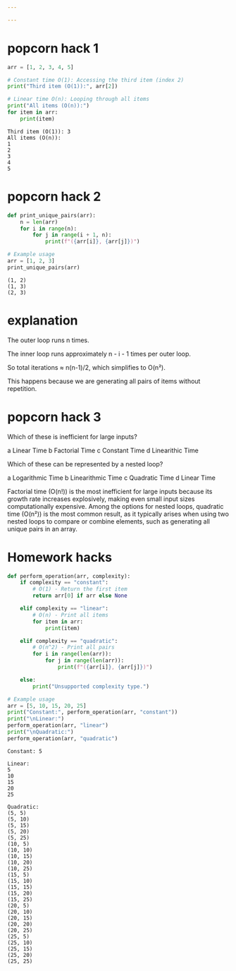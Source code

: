 ```yaml
---

---
```


# popcorn hack 1



```python
arr = [1, 2, 3, 4, 5]

# Constant time O(1): Accessing the third item (index 2)
print("Third item (O(1)):", arr[2])

# Linear time O(n): Looping through all items
print("All items (O(n)):")
for item in arr:
    print(item)

```

    Third item (O(1)): 3
    All items (O(n)):
    1
    2
    3
    4
    5


# popcorn hack 2


```python
def print_unique_pairs(arr):
    n = len(arr)
    for i in range(n):
        for j in range(i + 1, n):
            print(f"({arr[i]}, {arr[j]})")

# Example usage
arr = [1, 2, 3]
print_unique_pairs(arr)

```

    (1, 2)
    (1, 3)
    (2, 3)


# explanation

The outer loop runs n times.

The inner loop runs approximately n - i - 1 times per outer loop.

So total iterations ≈ n(n-1)/2, which simplifies to O(n²).

This happens because we are generating all pairs of items without repetition.

# popcorn hack 3

Which of these is inefficient for large inputs?

a Linear Time
b Factorial Time
c Constant Time
d Linearithic Time

Which of these can be represented by a nested loop?

a Logarithmic Time
b Linearithmic Time
c Quadratic Time
d Linear Time

Factorial time (O(n!)) is the most inefficient for large inputs because its growth rate increases explosively, making even small input sizes computationally expensive. Among the options for nested loops, quadratic time (O(n²)) is the most common result, as it typically arises when using two nested loops to compare or combine elements, such as generating all unique pairs in an array.

# Homework hacks


```python
def perform_operation(arr, complexity):
    if complexity == "constant":
        # O(1) - Return the first item
        return arr[0] if arr else None

    elif complexity == "linear":
        # O(n) - Print all items
        for item in arr:
            print(item)

    elif complexity == "quadratic":
        # O(n^2) - Print all pairs
        for i in range(len(arr)):
            for j in range(len(arr)):
                print(f"({arr[i]}, {arr[j]})")

    else:
        print("Unsupported complexity type.")

# Example usage
arr = [5, 10, 15, 20, 25]
print("Constant:", perform_operation(arr, "constant"))
print("\nLinear:")
perform_operation(arr, "linear")
print("\nQuadratic:")
perform_operation(arr, "quadratic")

```

    Constant: 5
    
    Linear:
    5
    10
    15
    20
    25
    
    Quadratic:
    (5, 5)
    (5, 10)
    (5, 15)
    (5, 20)
    (5, 25)
    (10, 5)
    (10, 10)
    (10, 15)
    (10, 20)
    (10, 25)
    (15, 5)
    (15, 10)
    (15, 15)
    (15, 20)
    (15, 25)
    (20, 5)
    (20, 10)
    (20, 15)
    (20, 20)
    (20, 25)
    (25, 5)
    (25, 10)
    (25, 15)
    (25, 20)
    (25, 25)

